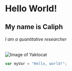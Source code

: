# Hello World!
## My name is Caliph
###### I am a quantitative researcher
![Image of Yaktocat](https://octodex.github.com/images/yaktocat.png)
``` javascript
var myVar = "Hello, world!";
```
